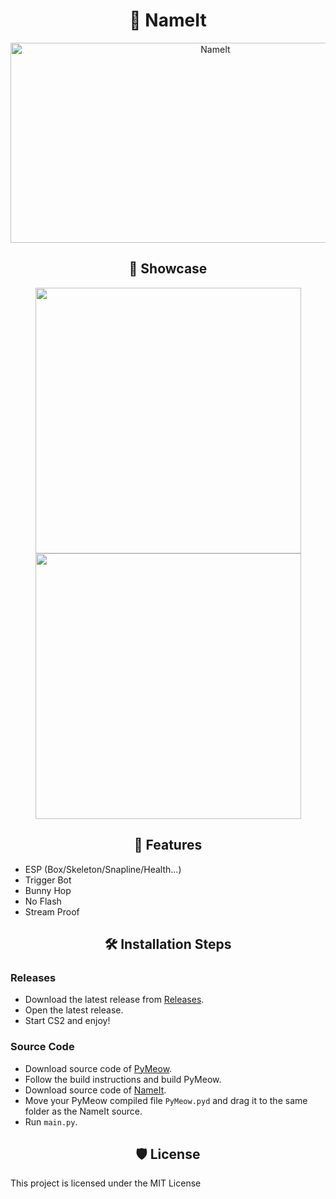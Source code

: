 <h1 align="center" id="title">🐍 NameIt</h1>
<p align="center"><img src="https://socialify.git.ci/g0ldyy/NameIt/image?description=1&descriptionEditable=first%20external%20cs2%20cheat%20fully%20written%20in%20python&font=Raleway&language=1&name=1&owner=1&pattern=Solid&stargazers=1&theme=Dark" alt="NameIt" width="640" height="320" /></p>

<h2 align="center">🚀 Showcase</h2>
<p align="center"><img src="https://i.imgur.com/yGyQkvo.png" width="425"/> <img src="https://i.imgur.com/QyPZCFy.png" width="425"/></p>

<h2 align="center">🧐 Features</h2>

*   ESP (Box/Skeleton/Snapline/Health...)
*   Trigger Bot
*   Bunny Hop
*   No Flash
*   Stream Proof

<h2 align="center">🛠️ Installation Steps</h2>
<h3>Releases</h3>

*   Download the latest release from [Releases](https://github.com/g0ldyy/NameIt/releases).
*   Open the latest release.
*   Start CS2 and enjoy!

<h3>Source Code</h3>

*   Download source code of [PyMeow](https://github.com/qb-0/pyMeow).
*   Follow the build instructions and build PyMeow.
*   Download source code of [NameIt](https://github.com/g0ldyy/NameIt).
*   Move your PyMeow compiled file `PyMeow.pyd` and drag it to the same folder as the NameIt source.
*   Run `main.py`.

<h2 align="center">🛡️ License</h2>
<p>This project is licensed under the MIT License</p>
